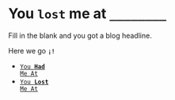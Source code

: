# You `lost` me at `________`

Fill in the blank and you got a blog headline.

Here we go <b>`¡!`</b>

- [<code>You <strong>Had</strong> Me At</code>](http://s9a.github.io/yhma)
- [<code>You <strong>Lost</strong> Me At</code>](http://s9a.github.io/ylma)
